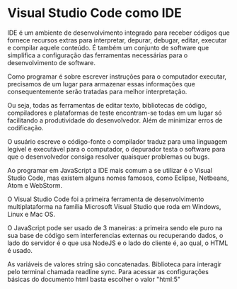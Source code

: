 # Visual Studio Code como IDE

IDE é um ambiente de desenvolvimento integrado para receber códigos que fornece recursos extras para interpretar, depurar, debugar, editar, executar e compilar aquele conteúdo. É também um conjunto de software que simplifica a configuração das ferramentas necessárias para o desenvolvimento de software.

Como programar é sobre escrever instruções para o computador executar, precisamos de um lugar para armazenar essas informações que consequentemente serão tratadas para melhor interpretação.

Ou seja, todas as ferramentas de editar texto, bibliotecas de código, compiladores e plataformas de teste encontram-se todas em um lugar só facilitando a produtividade do desenvolvedor. Além de minimizar erros de codificação.

O usuário escreve o código-fonte o compilador traduz para uma linguagem legível e executável para o computador, o depurador testa o software para que o desenvolvedor consiga resolver quaisquer problemas ou bugs.

Ao programar em JavaScript a IDE mais comum a se utilizar é o Visual Studio Code, mas existem alguns nomes famosos, como Eclipse, Netbeans, Atom e WebStorm.

O Visual Studio Code foi a primeira ferramenta de desenvolvimento multiplataforma na família Microsoft Visual Studio que roda em Windows, Linux e Mac OS.

O JavaScript pode ser usado de 3 maneiras: a primeira sendo ele puro na sua base de código sem interferencias externas ou recuperando dados, o lado do servidor é o que usa NodeJS e o lado do cliente é, ao qual, o HTML é usado.

As variáveis de valores string são concatenadas.
Biblioteca para interagir pelo terminal chamada readline sync.
Para acessar as configurações básicas do documento html basta escolher o valor "html:5"

